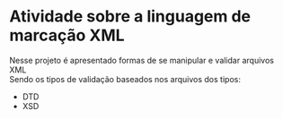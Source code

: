 # Atividade sobre a linguagem de marcação XML
Nesse projeto é apresentado formas de se manipular e validar arquivos XML  
Sendo os tipos de validação baseados nos arquivos dos tipos:
- DTD
- XSD
